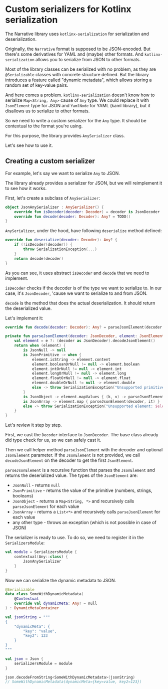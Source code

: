 # Custom serializers for Kotlinx serialization

The Narrative library uses `kotlinx-serialization` for serialization and deserialization.

Originally, the `Narrative` format is supposed to be JSON-encoded.
But there's some derivatives for YAML and (maybe) other formats.
And `kotlinx-serialization` allows you to serialize from JSON to other formats.

Most of the library classes can be serialized with no problem, as they are `@Serializable` classes
with concrete structure defined. But the library introduces a feature called "dynamic metadata",
which allows storing a random set of key-value pairs.

And here comes a problem. `kotlinx-serialization` doesn't know how to serialize `Map<String, Any>`
cause of `Any` type. We could replace it with `JsonElement` type for JSON and `YamlNode` for YAML (kaml library),
but it disallows us to serialize to other formats.

So we need to write a custom serializer for the `Any` type.
It should be contextual to the format you're using.

For this purpose, the library provides `AnySerializer` class.

Let's see how to use it.

## Creating a custom serializer

For example, let's say we want to serialize `Any` to JSON.

The library already provides a serializer for JSON, but we will reimplement it to see how it works.

First, let's create a subclass of `AnySerializer`:
```kotlin
object JsonAnySerializer : AnySerializer() {
    override fun isDecoder(decoder: Decoder) = decoder is JsonDecoder
    override fun decode(decoder: Decoder): Any? = TODO()
}
```

`AnySerializer`, under the hood, have following `deserialize` method defined:
```kotlin
override fun deserialize(decoder: Decoder): Any? {
    if (!isDecoder(decoder)) {
        throw SerializationException(...)
    }
    return decode(decoder)
}
```

As you can see, it uses abstract `isDecoder` and `decode` that we need to implement.

`isDecoder` checks if the decoder is of the type we want to serialize to.
In our case, it's `JsonDecoder`, 'cause we want to serialize to and from JSON.

`decode` is the method that does the actual deserialization. It should return the deserialized value.

Let's implement it:
```kotlin
override fun decode(decoder: Decoder): Any? = parseJsonElement(decoder as JsonDecoder)

private fun parseJsonElement(decoder: JsonDecoder, element: JsonElement? = null): Any? {
    val element = e ?: (decoder as JsonDecoder).decodeJsonElement()
    return when (element) {
        is JsonNull -> null
        is JsonPrimitive -> when {
            element.isString -> element.content
            element.booleanOrNull != null -> element.boolean
            element.intOrNull != null -> element.int
            element.longOrNull != null -> element.long
            element.floatOrNull != null -> element.float
            element.doubleOrNull != null -> element.double
            else -> throw SerializationException("Unsupported primitive: $element")
        }
        is JsonObject -> element.mapValues { (k, v) -> parseJsonElement(decoder, v) }
        is JsonArray -> element.map { parseJsonElement(decoder, it) }
        else -> throw SerializationException("Unsupported element: $element")
    }
}

```

Let's review it step by step.

First, we cast the `Decoder` interface to `JsonDecoder`.
The base class already did type check for us, so we can safely cast it.

Then we call helper method `parseJsonElement` with the decoder and optional `JsonElement` parameter.
If the `JsonElement` is not provided, we call `decodeJsonElement` on the decoder to get the first `JsonElement`.

`parseJsonElement` is a recursive function that parses the `JsonElement` and returns the deserialized value.
The types of the `JsonElement` are:
- `JsonNull` - returns `null`
- `JsonPrimitive` - returns the value of the primitive (numbers, strings, booleans)
- `JsonObject` - returns a `Map<String, *>` and recursively calls `parseJsonElement` for each value
- `JsonArray` - returns a `List<*>` and recursively calls `parseJsonElement` for each value
- any other type - throws an exception (which is not possible in case of JSON)

The serializer is ready to use. To do so, we need to register it in the `SerializersModule`:
```kotlin
val module = SerializersModule {
    contextual(Any::class) {
        JsonAnySerializer
    }
}
```

Now we can serialize the dynamic metadata to JSON.

```kotlin
@Serializable
data class SomeWithDynamicMetadata(
    @Contextual
    override val dynamicMeta: Any? = null
) : DynamicMetaContainer

val jsonString = """
{
    "dynamicMeta": {
        "key": "value",
        "key2": 123
    }
}
"""

val json = Json {
    serializersModule = module
}

json.decodeFromString<SomeWithDynamicMetadata>(jsonString)
// SomeWithDynamicMetadata(dynamicMeta={key=value, key2=123})
```